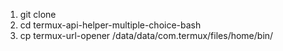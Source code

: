 1) git clone
2) cd termux-api-helper-multiple-choice-bash
3) cp termux-url-opener /data/data/com.termux/files/home/bin/
